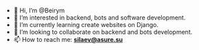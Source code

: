 - 👋 Hi, I’m @Beirym
- 👀 I’m interested in backend, bots and software development.
- 🌱 I’m currently learning create websites on Django.
- 💞️ I’m looking to collaborate on backend and bots development.
- 📫 How to reach me: **silaev@asure.su**
